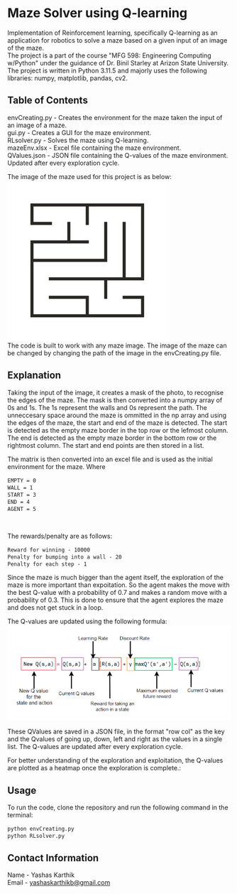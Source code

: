 # Maze Solver using Q-learning

Implementation of Reinforcement learning, specifically Q-learning as an application for robotics to solve a maze based on a given input of an image of the maze.<br/>
The project is a part of the course "MFG 598: Engineering Computing w/Python" under the guidance of Dr. Binil Starley at Arizon State University.<br/>
The project is written in Python 3.11.5 and majorly uses the following libraries: numpy, matplotlib, pandas, cv2.

## Table of Contents

envCreating.py - Creates the environment for the maze taken the input of an image of a maze. <br/>
gui.py - Creates a GUI for the maze environment.<br/>
RLsolver.py - Solves the maze using Q-learning.<br/>
mazeEnv.xlsx - Excel file containing the maze environment.<br/>
QValues.json - JSON file containing the Q-values of the maze environment. Updated after every exploration cycle.<br/>

The image of the maze used for this project is as below:<br/>
![maze](maze.jpg)<br/>
The code is built to work with any maze image. The image of the maze can be changed by changing the path of the image in the envCreating.py file.<br/>

## Explanation

Taking the input of the image, it creates a mask of the photo, to recognise the edges of the maze. The mask is then converted into a numpy array of 0s and 1s. The 1s represent the walls and 0s represent the path. The unneccesary space around the maze is ommitted in the np array and using the edges of the maze, the start and end of the maze is detected. The start is detected as the empty maze border in the top row or the lefmost column. The end is detected as the empty maze border in the bottom row or the rightmost column. The start and end points are then stored in a list.

The matrix is then converted into an excel file and is used as the initial environment for the maze. Where<br/>

```
EMPTY = 0
WALL = 1
START = 3
END = 4
AGENT = 5
```

<br/>

The rewards/penalty are as follows:<br/>

```
Reward for winning - 10000
Penalty for bumping into a wall - 20
Penalty for each step - 1
```

Since the maze is much bigger than the agent itself, the exploration of the maze is more important than expoitation. So the agent makes the move with the best Q-value with a probability of 0.7 and makes a random move with a probability of 0.3. This is done to ensure that the agent explores the maze and does not get stuck in a loop.

The Q-values are updated using the following formula:<br/>
![qvalue](qvalue.png)<br/>

These QValues are saved in a JSON file, in the format "row col" as the key and the Qvalues of going up, down, left and right as the values in a single list. The Q-values are updated after every exploration cycle.

For better understanding of the exploration and exploitation, the Q-values are plotted as a heatmap once the exploration is complete.:<br/>

## Usage

To run the code, clone the repository and run the following command in the terminal:<br/>

```
python envCreating.py
python RLsolver.py
```

## Contact Information

Name - Yashas Karthik<br/>
Email - yashaskarthikb@gmail.com
